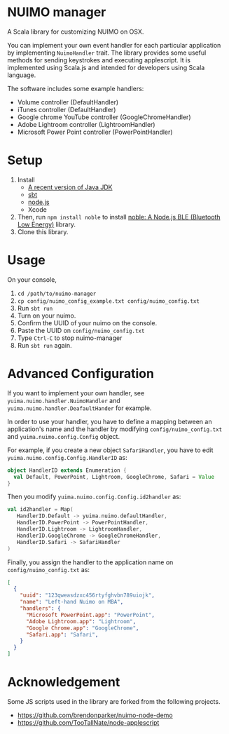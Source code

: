 # NUIMO manager

A Scala library for customizing NUIMO on OSX.

You can implement your own event handler for each particular application by implementing `NuimoHandler` trait.
The library provides some useful methods for sending keystrokes and executing applescript.
It is implemented using Scala.js and intended for developers using Scala language.

The software includes some example handlers:
* Volume controller (DefaultHandler)
* iTunes controller (DefaultHandler)
* Google chrome YouTube controller (GoogleChromeHandler)
* Adobe Lightroom controller (LightroomHandler)
* Microsoft Power Point controller (PowerPointHandler)

# Setup
1. Install
    * [A recent version of Java JDK](http://www.oracle.com/technetwork/java/javase/downloads/index.html)
    * [sbt](http://www.scala-sbt.org/)
    * [node.js](https://nodejs.org/en/)
    * Xcode
1. Then, run ```npm install noble```
to install [noble: A Node.js BLE (Bluetooth Low Energy)](https://github.com/sandeepmistry/noble) library.
1. Clone this library.

# Usage
On your console,

1. ```cd /path/to/nuimo-manager```
1. ```cp config/nuimo_config_example.txt config/nuimo_config.txt```
1. Run ```sbt run```
1. Turn on your nuimo.
1. Confirm the UUID of your nuimo on the console.
1. Paste the UUID on `config/nuimo_config.txt`
1. Type ```Ctrl-C``` to stop nuimo-manager
1. Run ```sbt run``` again.

# Advanced Configuration

If you want to implement your own handler, see `yuima.nuimo.handler.NuimoHandler` and `yuima.nuimo.handler.DeafaultHander` for example.

In order to use your handler, you have to define a mapping between an application's name and the handler by modifying `config/nuimo_config.txt` and `yuima.nuimo.config.Config` object.

For example, if you create a new object `SafariHandler`, you have to edit `yuima.nuimo.config.Config.HandlerID` as:
```Scala
object HandlerID extends Enumeration {
  val Default, PowerPoint, Lightroom, GoogleChrome, Safari = Value
}
```
Then you modify `yuima.nuimo.config.Config.id2handler` as:
```Scala
val id2handler = Map(
   HandlerID.Default -> yuima.nuimo.defaultHandler,
   HandlerID.PowerPoint -> PowerPointHandler,
   HandlerID.Lightroom -> LightroomHandler,
   HandlerID.GoogleChrome -> GoogleChromeHandler,
   HandlerID.Safari -> SafariHandler
)
```
Finally, you assign the handler to the application name on `config/nuimo_config.txt` as:
```json
[
  {
    "uuid": "123qweasdzxc456rtyfghvbn789uiojk",
    "name": "Left-hand Nuimo on MBA",
    "handlers": {
      "Microsoft PowerPoint.app": "PowerPoint",
      "Adobe Lightroom.app": "Lightroom",
      "Google Chrome.app": "GoogleChrome",
      "Safari.app": "Safari",
    }
  }
]
```

# Acknowledgement
Some JS scripts used in the library are forked from the following projects.

* https://github.com/brendonparker/nuimo-node-demo
* https://github.com/TooTallNate/node-applescript
